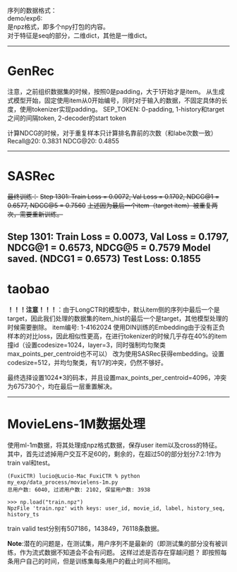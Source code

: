 序列的数据格式：\
demo/exp6: \
是npz格式，即多个npy打包的内容。 \
对于特征是seq的部分，二维dict，其他是一维dict。

---
# GenRec
注意，之前组织数据集的时候，按照0是padding，大于1开始才是item。
从生成式模型开始，固定使用item从0开始编号，同时对于输入的数据，不固定具体的长度，使用tokenizer实现padding。
SEP_TOKEN: 0-padding, 1-history和target之间的间隔token, 2-decoder的start token

计算NDCG的时候，对于重复样本只计算排名靠前的次数（和labe次数一致）
Recall@20: 0.3831
NDCG@20: 0.4855

---
# SASRec
~~最终训练：~~
~~Step 1301: Train Loss = 0.0072, Val Loss = 0.1702, NDCG@1 = 0.6577, NDCG@5 = 0.7560~~
~~上述因为最后一个item（target item）被重复两次，需要重新训练。~~

Step 1301: Train Loss = 0.0073, Val Loss = 0.1797, NDCG@1 = 0.6573, NDCG@5 = 0.7579
Model saved. (NDCG1 = 0.6573)
Test Loss: 0.1855
---
# taobao
**！！！注意！！！**：由于LongCTR的模型中，默认item侧的序列中最后一个是target，因此我们处理的数据集的item_hist的最后一个是target，其他模型处理的时候需要删除。
item编号: 1-4162024
使用DIN训练的Embedding由于没有正负样本的对比loss，因此相似性更高，在进行tokenizer的时候几乎存在40%的item撞id（设置codesize=1024，layer=3，同时强制均匀聚类max_points_per_centroid也不可以）
改为使用SASRec获得embedding。设置codesize=512，并均匀聚类，有1/7的冲突，仍然不够好。

最终选择设置1024*3的码本，并且设置max_points_per_centroid=4096，冲突为675730个，均在最后一层重置解决。

---
# MovieLens-1M数据处理
使用ml-1m数据，将其处理成npz格式数据，保存user item以及cross的特征。\
其中，首先过滤掉用户交互不足60的，剩余的，在超过50的部分划分7:2:1作为train val和test。
```
(FuxiCTR) lucio@Lucio-Mac FuxiCTR % python my_exp/data_process/movielens-1m.py
总用户数: 6040, 过滤用户数: 2102, 保留用户数: 3938

>>> np.load("train.npz")
NpzFile 'train.npz' with keys: user_id, movie_id, label, history_seq, history_ts
```
train valid test分别有507186，143849，76118条数据。

**Note**:潜在的问题是，在测试集，用户序列不是最新的（即测试集的部分没有被训练，作为流式数据不知道会不会有问题。
这样过滤是否存在穿越问题？ 即按照每条用户自己的时间，但是训练集每条用户的截止时间不相同。
